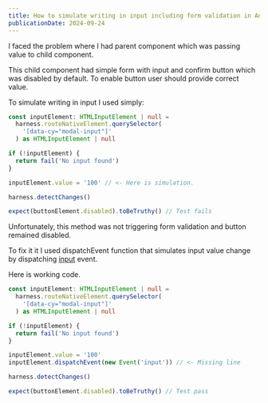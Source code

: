 ```yaml
---
title: How to simulate writing in input including form validation in Angular?
publicationDate: 2024-09-24
---
```


I faced the problem where I had parent component which was passing value to child component.

This child component had simple form with input and confirm button which was disabled by default. To enable button user should provide correct value.

To simulate writing in input I used simply:

```ts
const inputElement: HTMLInputElement | null =
  harness.routeNativeElement.querySelector(
    '[data-cy="modal-input"]'
  ) as HTMLInputElement | null

if (!inputElement) {
  return fail('No input found')
}

inputElement.value = '100' // <- Here is simulation.

harness.detectChanges()

expect(buttonElement.disabled).toBeTruthy() // Test fails
```

Unfortunately, this method was not triggering form validation and button remained disabled.

To fix it it I used dispatchEvent function that simulates input value change by dispatching [input](https://developer.mozilla.org/en-US/docs/Web/API/Element/input_event) event.

Here is working code.

```ts
const inputElement: HTMLInputElement | null =
  harness.routeNativeElement.querySelector(
    '[data-cy="modal-input"]'
  ) as HTMLInputElement | null

if (!inputElement) {
  return fail('No input found')
}

inputElement.value = '100'
inputElement.dispatchEvent(new Event('input')) // <- Missing line

harness.detectChanges()

expect(buttonElement.disabled).toBeTruthy() // Test pass
```
